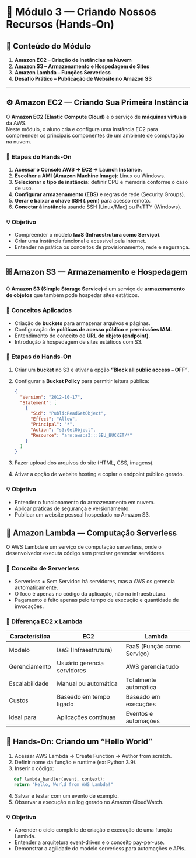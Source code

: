 # 🧰 Módulo 3 — Criando Nossos Recursos (Hands-On)

## 📘 Conteúdo do Módulo

1. **Amazon EC2 – Criação de Instâncias na Nuvem**
2. **Amazon S3 – Armazenamento e Hospedagem de Sites**
3. **Amazon Lambda – Funções Serverless**
4. **Desafio Prático – Publicação de Website no Amazon S3**

---

## ⚙️ Amazon EC2 — Criando Sua Primeira Instância

O **Amazon EC2 (Elastic Compute Cloud)** é o serviço de **máquinas virtuais** da AWS.  
Neste módulo, o aluno cria e configura uma instância EC2 para compreender os principais componentes de um ambiente de computação na nuvem.

### 🔹 Etapas do Hands-On

1. **Acessar o Console AWS → EC2 → Launch Instance.**
2. **Escolher a AMI (Amazon Machine Image)**: Linux ou Windows.
3. **Selecionar o tipo de instância:** definir CPU e memória conforme o caso de uso.
4. **Configurar armazenamento (EBS)** e regras de rede (Security Groups).
5. **Gerar e baixar a chave SSH (.pem)** para acesso remoto.
6. **Conectar à instância** usando SSH (Linux/Mac) ou PuTTY (Windows).

### 💡 Objetivo

- Compreender o modelo **IaaS (Infraestrutura como Serviço)**.
- Criar uma instância funcional e acessível pela internet.
- Entender na prática os conceitos de provisionamento, rede e segurança.

---

## 🗄️ Amazon S3 — Armazenamento e Hospedagem

O **Amazon S3 (Simple Storage Service)** é um serviço de **armazenamento de objetos** que também pode hospedar sites estáticos.

### 🔹 Conceitos Aplicados

- Criação de **buckets** para armazenar arquivos e páginas.
- Configuração de **políticas de acesso público** e **permissões IAM**.
- Entendimento do conceito de **URL de objeto (endpoint)**.
- Introdução à hospedagem de sites estáticos com S3.

### 🧰 Etapas do Hands-On

1. Criar um **bucket** no S3 e ativar a opção **“Block all public access – OFF”**.
2. Configurar a **Bucket Policy** para permitir leitura pública:

   ```json
   {
     "Version": "2012-10-17",
     "Statement": [
       {
         "Sid": "PublicReadGetObject",
         "Effect": "Allow",
         "Principal": "*",
         "Action": "s3:GetObject",
         "Resource": "arn:aws:s3:::SEU_BUCKET/*"
       }
     ]
   }
   ```

3. Fazer upload dos arquivos do site (HTML, CSS, imagens).
4. Ativar a opção de website hosting e copiar o endpoint público gerado.

### 💡 Objetivo

- Entender o funcionamento do armazenamento em nuvem.
- Aplicar práticas de segurança e versionamento.
- Publicar um website pessoal hospedado no Amazon S3.

## 🧠 Amazon Lambda — Computação Serverless

O AWS Lambda é um serviço de computação serverless, onde o desenvolvedor executa código sem precisar gerenciar servidores.

### 🔹 Conceito de Serverless

- Serverless ≠ Sem Servidor: há servidores, mas a AWS os gerencia automaticamente.
- O foco é apenas no código da aplicação, não na infraestrutura.
- Pagamento é feito apenas pelo tempo de execução e quantidade de invocações.

### 🧩 Diferença EC2 x Lambda

| Característica | **EC2**                     | **Lambda**                 |
| -------------- | --------------------------- | -------------------------- |
| Modelo         | IaaS (Infraestrutura)       | FaaS (Função como Serviço) |
| Gerenciamento  | Usuário gerencia servidores | AWS gerencia tudo          |
| Escalabilidade | Manual ou automática        | Totalmente automática      |
| Custos         | Baseado em tempo ligado     | Baseado em execuções       |
| Ideal para     | Aplicações contínuas        | Eventos e automações       |

## 🧰 Hands-On: Criando um “Hello World”

1. Acessar AWS Lambda → Create Function → Author from scratch.
2. Definir nome da função e runtime (ex: Python 3.9).
3. Inserir o código:

```python
   def lambda_handler(event, context):
   return "Hello, World from AWS Lambda!"
```

4. Salvar e testar com um evento de exemplo.
5. Observar a execução e o log gerado no Amazon CloudWatch.

### 💡 Objetivo

- Aprender o ciclo completo de criação e execução de uma função Lambda.
- Entender a arquitetura event-driven e o conceito pay-per-use.
- Demonstrar a agilidade do modelo serverless para automações e APIs.
